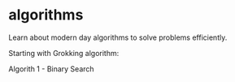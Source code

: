 # algorithms
Learn about modern day algorithms to solve problems efficiently.

Starting with Grokking algorithm:

Algorith 1 - Binary Search
